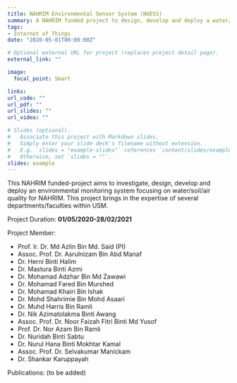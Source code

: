 ```yaml
---
title: NAHRIM Environmental Sensor System (NUESS)  
summary: A NAHRIM funded project to design, develop and deploy a water/soil/air quality environmental monitoring system.
tags:
- Internet of Things
date: "2020-05-01T00:00:00Z"

# Optional external URL for project (replaces project detail page).
external_link: ""

image:
  focal_point: Smart

links:
url_code: ""
url_pdf: ""
url_slides: ""
url_video: ""

# Slides (optional).
#   Associate this project with Markdown slides.
#   Simply enter your slide deck's filename without extension.
#   E.g. `slides = "example-slides"` references `content/slides/example-slides.md`.
#   Otherwise, set `slides = ""`.
slides: example
---
```


This NAHRIM funded-project aims to investigate, design, develop and deploy an environmental monitoring system
 focusing on water/soil/air quality for NAHRIM. This project brings in the expertise of several departments/faculties
  within
  USM.
  
Project Duration: **01/05/2020-28/02/2021**
   
Project Member:
- Prof. Ir. Dr. Md Azlin Bin Md. Said (PI)
- Assoc. Prof. Dr. Asrulnizam Bin Abd Manaf
- Dr. Herni Binti Halim
- Dr. Mastura Binti Azmi
- Dr. Mohamad Adzhar Bin Md Zawawi
- Dr. Mohamad Fared Bin Murshed
- Dr. Mohamad Khairi Bin Ishak
- Dr. Mohd Shahrimie Bin Mohd Asaari
- Dr. Muhd Harris Bin Ramli
- Dr. Nik Azimatolakma Binti Awang
- Assoc. Prof. Dr. Noor Faizah Fitri Binti Md Yusof
- Prof. Dr. Nor Azam Bin Ramli
- Dr. Nuridah Binti Sabtu
- Dr. Nurul Hana Binti Mokhtar Kamal
- Assoc. Prof. Dr. Selvakumar Manickam
- Dr. Shankar Karuppayah 

Publications:
(to be added)
